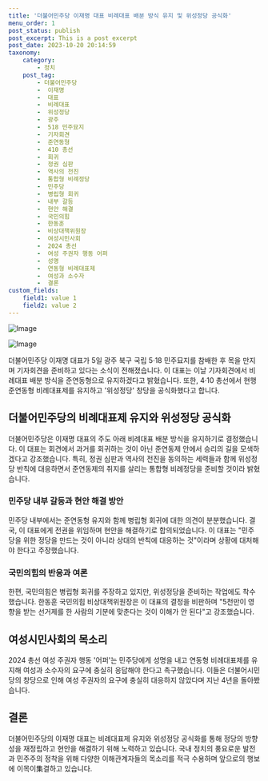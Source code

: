 ```yaml
---
title: '더불어민주당 이재명 대표 비례대표 배분 방식 유지 및 위성정당 공식화'
menu_order: 1
post_status: publish
post_excerpt: This is a post excerpt
post_date: 2023-10-20 20:14:59
taxonomy:
    category:
        - 정치
    post_tag:
        - 더불어민주당
        -  이재명
        -  대표
        -  비례대표
        -  위성정당
        -  광주
        -  518 민주묘지
        -  기자회견
        -  준연동형
        -  410 총선
        -  회귀
        -  정권 심판
        -  역사의 전진
        -  통합형 비례정당
        -  민주당
        -  병립형 회귀
        -  내부 갈등
        -  현안 해결
        -  국민의힘
        -  한동훈
        -  비상대책위원장
        -  여성시민사회
        -  2024 총선
        -  여성 주권자 행동 어퍼
        -  성명
        -  연동형 비례대표제
        -  여성과 소수자
        -  결론
custom_fields:
    field1: value 1
    field2: value 2
---
```


![Image](https://imgnews.pstatic.net/image/310/2024/02/05/0000114137_001_20240205181701281.jpg?type=w647)

![Image](https://imgnews.pstatic.net/image/310/2024/02/05/0000114137_002_20240205181701324.jpg?type=w647)


더불어민주당 이재명 대표가 5일 광주 북구 국립 5·18 민주묘지를 참배한 후 목을 만지며 기자회견을 준비하고 있다는 소식이 전해졌습니다. 이 대표는 이날 기자회견에서 비례대표 배분 방식을 준연동형으로 유지하겠다고 밝혔습니다. 또한, 4·10 총선에서 현행 준연동형 비례대표제를 유지하고 '위성정당' 창당을 공식화했다고 합니다.

## 더불어민주당의 비례대표제 유지와 위성정당 공식화
더불어민주당은 이재명 대표의 주도 아래 비례대표 배분 방식을 유지하기로 결정했습니다. 이 대표는 회견에서 과거를 회귀하는 것이 아닌 준연동제 안에서 승리의 길을 모색하겠다고 강조했습니다. 특히, 정권 심판과 역사의 전진을 동의하는 세력들과 함께 위성정당 반칙에 대응하면서 준연동제의 취지를 살리는 통합형 비례정당을 준비할 것이라 밝혔습니다.

### 민주당 내부 갈등과 현안 해결 방안
민주당 내부에서는 준연동형 유지와 함께 병립형 회귀에 대한 의견이 분분했습니다. 결국, 이 대표에게 전권을 위임하며 현안을 해결하기로 합의되었습니다. 이 대표는 "민주당을 위한 정당을 만드는 것이 아니라 상대의 반칙에 대응하는 것"이라며 상황에 대처해야 한다고 주장했습니다.

### 국민의힘의 반응과 여론
한편, 국민의힘은 병립형 회귀를 주장하고 있지만, 위성정당을 준비하는 작업에도 착수했습니다. 한동훈 국민의힘 비상대책위원장은 이 대표의 결정을 비판하며 "5천만이 영향을 받는 선거제를 한 사람의 기분에 맞춘다는 것이 이해가 안 된다"고 강조했습니다.

## 여성시민사회의 목소리
2024 총선 여성 주권자 행동 '어퍼'는 민주당에게 성명을 내고 연동형 비례대표제를 유지해 여성과 소수자의 요구에 충실히 응답해야 한다고 촉구했습니다. 이들은 더불어시민당의 창당으로 인해 여성 주권자의 요구에 충실히 대응하지 않았다며 지난 4년을 돌아봤습니다.

## 결론
더불어민주당의 이재명 대표는 비례대표제 유지와 위성정당 공식화를 통해 정당의 방향성을 재정립하고 현안을 해결하기 위해 노력하고 있습니다. 국내 정치의 풍요로운 발전과 민주주의 정착을 위해 다양한 이해관계자들의 목소리를 적극 수용하며 앞으로의 행보에 이목이集결하고 있습니다.
